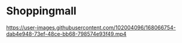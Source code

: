 # Shoppingmall



https://user-images.githubusercontent.com/102004096/168066754-dab4e948-73ef-48ce-bb68-798574e93f49.mp4

